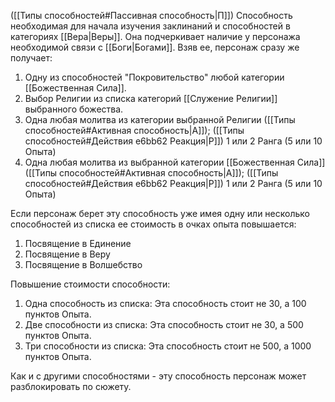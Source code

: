 ([[Типы способностей#Пассивная способность|П]]) Способность необходимая для начала изучения заклинаний и способностей в категориях [[Вера|Веры]]. Она подчеркивает наличие у персонажа необходимой связи с [[Боги|Богами]]. Взяв ее, персонаж сразу же получает:

1. Одну из способностей "Покровительство" любой категории [[Божественная Сила]]. 
2. Выбор Религии из списка категорий [[Служение Религии]] выбранного божества. 
3. Одна любая молитва из категории выбранной Религии ([[Типы способностей#Активная способность|А]]); ([[Типы способностей#Действия e6bb62 Реакция|Р]]) 1 или 2 Ранга  (5 или 10 Опыта)
4. Одна любая молитва из выбранной категории [[Божественная Сила]] ([[Типы способностей#Активная способность|А]]); ([[Типы способностей#Действия e6bb62 Реакция|Р]]) 1 или 2 Ранга (5 или 10 Опыта)

Если персонаж берет эту способность уже имея одну или несколько способностей из списка ее стоимость в очках опыта повышается: 

1. Посвящение в Единение
2. Посвящение в Веру
3. Посвящение в Волшебство

Повышение стоимости способности:

1. Одна способность из списка: Эта способность стоит не 30, а 100 пунктов Опыта.
2. Две способности из списка: Эта способность стоит не 30, а 500 пунктов Опыта.
3. Три способности из списка: Эта способность стоит не 500, а 1000 пунктов Опыта. 

Как и с другими способностями - эту способность персонаж может разблокировать по сюжету. 

